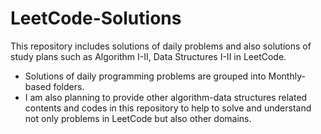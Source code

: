 # LeetCode-Solutions
This repository includes solutions of daily problems and also solutions of study plans such as Algorithm I-II, Data Structures I-II in LeetCode.
- Solutions of daily programming problems are grouped into Monthly-based folders.
- I am also planning to provide other algorithm-data structures related contents and codes in this repository to help to solve and understand not only problems in LeetCode but also other domains.
